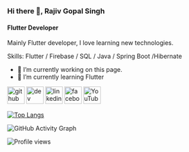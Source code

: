 ### Hi there 👋, Rajiv Gopal Singh
#### Flutter Developer
Mainly Flutter developer, I love learning new technologies. 

Skills: Flutter / Firebase / SQL / Java / Spring Boot /Hibernate

- 🔭 I’m currently working on this page. 
- 🌱 I’m currently learning Flutter 


[<img src='https://cdn.jsdelivr.net/npm/simple-icons@3.0.1/icons/github.svg' alt='github' height='40'>](https://github.com/rajivgs)  [<img src='https://cdn.jsdelivr.net/npm/simple-icons@3.0.1/icons/dev-dot-to.svg' alt='dev' height='40'>](https://dev.to/rajivgs)  [<img src='https://cdn.jsdelivr.net/npm/simple-icons@3.0.1/icons/linkedin.svg' alt='linkedin' height='40'>](https://www.linkedin.com/in/https://www.linkedin.com/in/rajivgs//)  [<img src='https://cdn.jsdelivr.net/npm/simple-icons@3.0.1/icons/facebook.svg' alt='facebook' height='40'>](https://www.facebook.com/https://www.facebook.com/rajivgopalsingh/)  [<img src='https://cdn.jsdelivr.net/npm/simple-icons@3.0.1/icons/youtube.svg' alt='YouTube' height='40'>](https://www.youtube.com/channel/https://www.youtube.com/channel/UCvqBUrNBciUa89jK9V3MM2Q)  

[![Top Langs](https://github-readme-stats.vercel.app/api/top-langs/?username=rajivgs)](https://github.com/rajivgs/github-readme-stats)


![GitHub Activity Graph](https://activity-graph.herokuapp.com/graph?username=rajivgs)  

![Profile views](https://gpvc.arturio.dev/rajivgs)  
